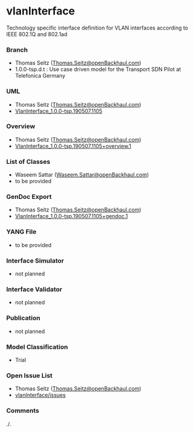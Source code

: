 # vlanInterface
Technology specific interface definition for VLAN interfaces according to IEEE 802.1Q and 802.1ad

### Branch
- Thomas Seitz (Thomas.Seitz@openBackhaul.com)
- 1.0.0-tsp.d.t : Use case driven model for the Transport SDN Pilot at Telefonica Germany

### UML
- Thomas Seitz (Thomas.Seitz@openBackhaul.com)
- [VlanInterface_1.0.0-tsp.190507.1105](./VlanInterface_1.0.0-tsp.190507.1105.zip)

### Overview 
- Thomas Seitz (Thomas.Seitz@openBackhaul.com)
- [VlanInterface_1.0.0-tsp.190507.1105+overview.1](./VlanInterface_1.0.0-tsp.190507.1105+overview.1.png)

### List of Classes
- Waseem Sattar (Waseem.Sattar@openBackhaul.com)
- to be provided 

### GenDoc Export
- Thomas Seitz (Thomas.Seitz@openBackhaul.com)
- [VlanInterface_1.0.0-tsp.190507.1105+gendoc.1](./VlanInterface_1.0.0-tsp.190507.1105+gendoc.1.docx)

### YANG File
- to be provided 

### Interface Simulator
- not planned 

### Interface Validator
- not planned

### Publication
- not planned

### Model Classification
- Trial

### Open Issue List
- Thomas Seitz (Thomas.Seitz@openBackhaul.com)
- [vlanInterface/issues](../../issues)

### Comments
./.
